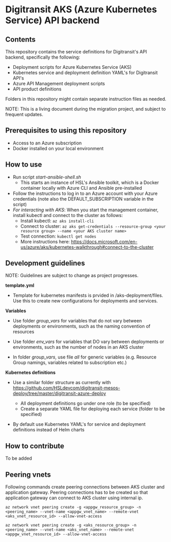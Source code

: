 # Digitransit AKS (Azure Kubernetes Service) API backend

## Contents
This repository contains the service definitions for Digitransit's API backend, specifically the following:
* Deployment scripts for Azure Kubernetes Service (AKS)
* Kubernetes service and deployment definition YAML's for Digitransit API's
* Azure API Management deployment scripts
* API product definitions

Folders in this repository might contain separate instruction files as needed.

NOTE: This is a living document during the migration project, and subject to frequent updates.

## Prerequisites to using this repository
* Access to an Azure subscription
* Docker installed on your local environment

## How to use
* Run script *start-ansible-shell.sh*
    * This starts an instance of HSL's Ansible toolkit, which is a Docker container locally with Azure CLI and Ansible pre-installed
* Follow the instructions to log in to an Azure account with your Azure credentials (note also the DEFAULT_SUBSCRIPTION variable in the script)
* *For interacting with AKS*: When you start the management container, install kubectl and connect to the cluster as follows:
    * Install kubectl: `az aks install-cli`
    * Connect to cluster: `az aks get-credentials --resource-group <your resource group> --name <your AKS cluster name>`
    * Test connection: `kubectl get nodes`
    * More instructions here: https://docs.microsoft.com/en-us/azure/aks/kubernetes-walkthrough#connect-to-the-cluster


## Development guidelines
NOTE: Guidelines are subject to change as project progresses.

**template.yml**
* Template for kubernetes manifests is prvided in /aks-deployment/files. Use this to create new configurations for deployments and services. 

**Variables**
* Use folder *group_vars* for variables that do not vary between deployments or environments, such as the naming convention of resources

* Use folder *env_vars* for variables that DO vary between deployments or environments, such as the number of nodes in an AKS cluster

* In folder *group_vars*, use file *all* for generic variables (e.g. Resource Group namings, variables related to subscription etc.)

**Kubernetes definitions**
* Use a similar folder structure as currently with https://github.com/HSLdevcom/digitransit-mesos-deploy/tree/master/digitransit-azure-deploy 
    * All deployment definitions go under one role (to be specified)
    * Create a separate YAML file for deploying each service (folder to be specified)

* By default use Kubernetes YAML's for service and deployment definitions instead of Helm charts

## How to contribute
To be added


## Peering vnets
Following commands create peering connections between AKS cluster and application gateway. Peering connections has to be created so that application gateway can connect to AKS cluster using internal ip.

```
az network vnet peering create -g <appgw_resource_group> -n <peering_name> --vnet-name <appgw_vnet_name> --remote-vnet <aks_vnet_resource_id> --allow-vnet-access
```

```
az network vnet peering create -g <aks_resource_group> -n <peering_name> --vnet-name <aks_vnet_name> --remote-vnet <appgw_vnet_resource_id> --allow-vnet-access
```